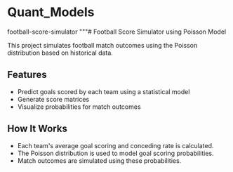 # Quant_Models
football-score-simulator
"""# Football Score Simulator using Poisson Model

This project simulates football match outcomes using the Poisson distribution based on historical data.

## Features
- Predict goals scored by each team using a statistical model
- Generate score matrices
- Visualize probabilities for match outcomes

## How It Works
- Each team's average goal scoring and conceding rate is calculated.
- The Poisson distribution is used to model goal scoring probabilities.
- Match outcomes are simulated using these probabilities.


